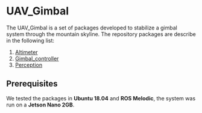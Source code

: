 # UAV_Gimbal

The UAV_Gimbal is a set of packages developed to stabilize a gimbal system through the mountain skyline. The repository packages are describe in the following list:
1. [Altimeter](altimeter)
2. [Gimbal_controller](gimbal_controller)
3. [Perception](perception)

## Prerequisites
We tested the packages in **Ubuntu 18.04** and **ROS Melodic**, the system was run on a **Jetson Nano 2GB**.
